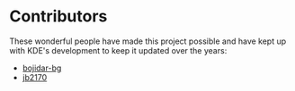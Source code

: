 # Contributors

These wonderful people have made this project possible and have kept up with KDE's development to keep it updated over the years:

* [bojidar-bg](https://github.com/bojidar-bg)
* [jb2170](https://github.com/jb2170)
